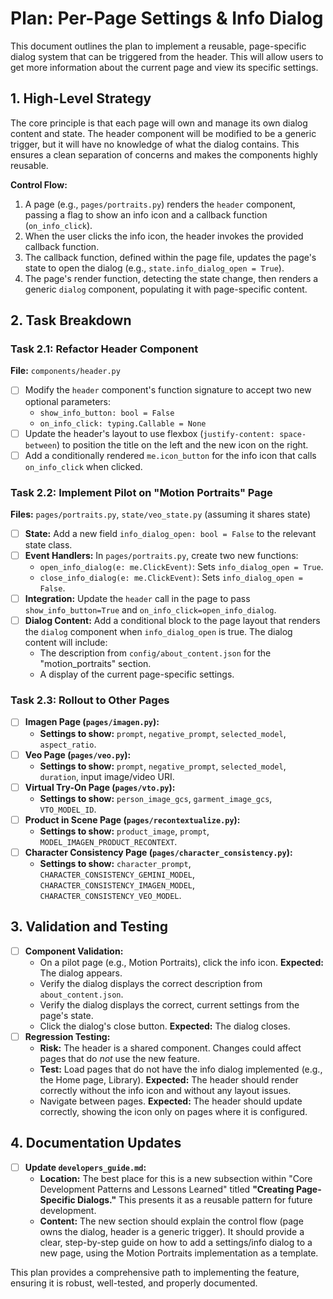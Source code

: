 # Plan: Per-Page Settings & Info Dialog

This document outlines the plan to implement a reusable, page-specific dialog system that can be triggered from the header. This will allow users to get more information about the current page and view its specific settings.

## 1. High-Level Strategy

The core principle is that each page will own and manage its own dialog content and state. The header component will be modified to be a generic trigger, but it will have no knowledge of what the dialog contains. This ensures a clean separation of concerns and makes the components highly reusable.

**Control Flow:**
1.  A page (e.g., `pages/portraits.py`) renders the `header` component, passing a flag to show an info icon and a callback function (`on_info_click`).
2.  When the user clicks the info icon, the header invokes the provided callback function.
3.  The callback function, defined within the page file, updates the page's state to open the dialog (e.g., `state.info_dialog_open = True`).
4.  The page's render function, detecting the state change, then renders a generic `dialog` component, populating it with page-specific content.

## 2. Task Breakdown

### Task 2.1: Refactor Header Component

**File:** `components/header.py`

-   [ ] Modify the `header` component's function signature to accept two new optional parameters:
    -   `show_info_button: bool = False`
    -   `on_info_click: typing.Callable = None`
-   [ ] Update the header's layout to use flexbox (`justify-content: space-between`) to position the title on the left and the new icon on the right.
-   [ ] Add a conditionally rendered `me.icon_button` for the info icon that calls `on_info_click` when clicked.

### Task 2.2: Implement Pilot on "Motion Portraits" Page

**Files:** `pages/portraits.py`, `state/veo_state.py` (assuming it shares state)

-   [ ] **State:** Add a new field `info_dialog_open: bool = False` to the relevant state class.
-   [ ] **Event Handlers:** In `pages/portraits.py`, create two new functions:
    -   `open_info_dialog(e: me.ClickEvent)`: Sets `info_dialog_open = True`.
    -   `close_info_dialog(e: me.ClickEvent)`: Sets `info_dialog_open = False`.
-   [ ] **Integration:** Update the `header` call in the page to pass `show_info_button=True` and `on_info_click=open_info_dialog`.
-   [ ] **Dialog Content:** Add a conditional block to the page layout that renders the `dialog` component when `info_dialog_open` is true. The dialog content will include:
    -   The description from `config/about_content.json` for the "motion_portraits" section.
    -   A display of the current page-specific settings.

### Task 2.3: Rollout to Other Pages

-   [ ] **Imagen Page (`pages/imagen.py`):**
    -   **Settings to show:** `prompt`, `negative_prompt`, `selected_model`, `aspect_ratio`.
-   [ ] **Veo Page (`pages/veo.py`):**
    -   **Settings to show:** `prompt`, `negative_prompt`, `selected_model`, `duration`, input image/video URI.
-   [ ] **Virtual Try-On Page (`pages/vto.py`):**
    -   **Settings to show:** `person_image_gcs`, `garment_image_gcs`, `VTO_MODEL_ID`.
-   [ ] **Product in Scene Page (`pages/recontextualize.py`):**
    -   **Settings to show:** `product_image`, `prompt`, `MODEL_IMAGEN_PRODUCT_RECONTEXT`.
-   [ ] **Character Consistency Page (`pages/character_consistency.py`):**
    -   **Settings to show:** `character_prompt`, `CHARACTER_CONSISTENCY_GEMINI_MODEL`, `CHARACTER_CONSISTENCY_IMAGEN_MODEL`, `CHARACTER_CONSISTENCY_VEO_MODEL`.

## 3. Validation and Testing

-   [ ] **Component Validation:**
    -   On a pilot page (e.g., Motion Portraits), click the info icon. **Expected:** The dialog appears.
    -   Verify the dialog displays the correct description from `about_content.json`.
    -   Verify the dialog displays the correct, current settings from the page's state.
    -   Click the dialog's close button. **Expected:** The dialog closes.
-   [ ] **Regression Testing:**
    -   **Risk:** The header is a shared component. Changes could affect pages that do *not* use the new feature.
    -   **Test:** Load pages that do not have the info dialog implemented (e.g., the Home page, Library). **Expected:** The header should render correctly without the info icon and without any layout issues.
    -   Navigate between pages. **Expected:** The header should update correctly, showing the icon only on pages where it is configured.

## 4. Documentation Updates

-   [ ] **Update `developers_guide.md`:**
    -   **Location:** The best place for this is a new subsection within "Core Development Patterns and Lessons Learned" titled **"Creating Page-Specific Dialogs."** This presents it as a reusable pattern for future development.
    -   **Content:** The new section should explain the control flow (page owns the dialog, header is a generic trigger). It should provide a clear, step-by-step guide on how to add a settings/info dialog to a new page, using the Motion Portraits implementation as a template.

This plan provides a comprehensive path to implementing the feature, ensuring it is robust, well-tested, and properly documented.
